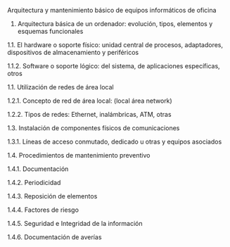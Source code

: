Arquitectura y mantenimiento básico de equipos informáticos de oficina 

1. Arquitectura básica de un ordenador: evolución, tipos, elementos y esquemas funcionales 

1.1. El hardware o soporte físico: unidad central de procesos, adaptadores, dispositivos de almacenamiento y periféricos 

1.1.2. Software o soporte lógico: del sistema, de aplicaciones específicas, otros 

1.1. Utilización de redes de área local 

1.2.1. Concepto de red de área local: (local área network) 

1.2.2. Tipos de redes: Ethernet, inalámbricas, ATM, otras 

1.3. Instalación de componentes físicos de comunicaciones 

1.3.1. Líneas de acceso conmutado, dedicado u otras y equipos asociados 

1.4. Procedimientos de mantenimiento preventivo 

1.4.1. Documentación 

1.4.2. Periodicidad 

1.4.3. Reposición de elementos 

1.4.4. Factores de riesgo 

1.4.5. Seguridad e Integridad de la información 

1.4.6. Documentación de averías